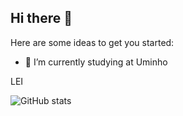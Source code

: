 ## Hi there 👋



Here are some ideas to get you started:

- 🔭 I’m currently studying at Uminho

LEI

![GitHub stats](https://github-readme-stats.vercel.app/api?username=AndrePereira123&count_private=true&show_icons=true&theme=tokyonight&include_all_commits=true)
